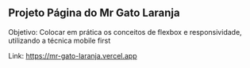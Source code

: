## Projeto Página do Mr Gato Laranja

Objetivo: Colocar em prática os conceitos de flexbox e responsividade, utilizando a técnica mobile first

Link: https://mr-gato-laranja.vercel.app
